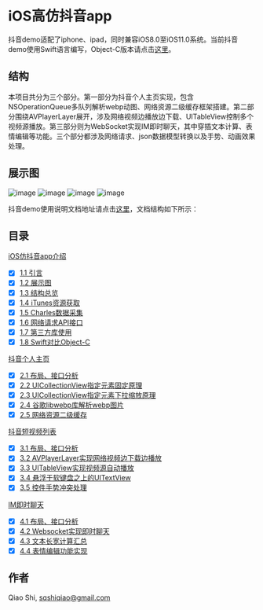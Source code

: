 # iOS高仿抖音app 

抖音demo适配了iphone、ipad，同时兼容iOS8.0至iOS11.0系统。当前抖音demo使用Swift语言编写，Object-C版本请点击[这里](https://github.com/sshiqiao/douyin-ios-objectc)。

## 结构

本项目共分为三个部分。第一部分为抖音个人主页实现，包含NSOperationQueue多队列解析webp动图、网络资源二级缓存框架搭建。第二部分围绕AVPlayerLayer展开，涉及网络视频边播放边下载、UITableView控制多个视频源播放。第三部分则为WebSocket实现IM即时聊天，其中穿插文本计算、表情编辑等功能。三个部分都涉及网络请求、json数据模型转换以及手势、动画效果处理。

## 展示图

![image](https://sshiqiao.github.io/assets/demo1.gif)
![image](https://sshiqiao.github.io/assets/demo2.gif)
![image](https://sshiqiao.github.io/assets/demo3.gif)
![image](https://sshiqiao.github.io/assets/demo5.gif)

抖音demo使用说明文档地址请点击[这里](https://sshiqiao.github.io/document/douyin-swift.html)，文档结构如下所示：

## 目录

[iOS仿抖音app介绍](https://sshiqiao.github.io/document/douyin-swift.html#1)
- [x] [1.1 引言](https://sshiqiao.github.io/document/douyin-swift.html#1.1)
- [x] [1.2 展示图](https://sshiqiao.github.io/document/douyin-swift.html#1.2)
- [x] [1.3 结构总览](https://sshiqiao.github.io/document/douyin-swift.html#1.3)
- [x] [1.4 iTunes资源获取](https://sshiqiao.github.io/document/douyin-swift.html#1.4)
- [x] [1.5 Charles数据采集](https://sshiqiao.github.io/document/douyin-swift.html#1.5)
- [x] [1.6 网络请求API接口](https://sshiqiao.github.io/document/douyin-swift.html#1.6)
- [x] [1.7 第三方库使用](https://sshiqiao.github.io/document/douyin-swift.html#1.7)
- [x] [1.8 Swift对比Object-C](https://sshiqiao.github.io/document/douyin-swift.html#1.8)

[抖音个人主页](https://sshiqiao.github.io/document/douyin-swift.html#2)
- [x] [2.1 布局、接口分析](https://sshiqiao.github.io/document/douyin-swift.html#2.1)
- [x] [2.2 UICollectionView指定元素固定原理](https://sshiqiao.github.io/document/douyin-swift.html#2.2)
- [x] [2.3 UICollectionView指定元素下拉缩放原理](https://sshiqiao.github.io/document/douyin-swift.html#2.3)
- [x] [2.4 谷歌libwebp库解析webp图片](https://sshiqiao.github.io/document/douyin-swift.html#2.4)
- [x] [2.5 网络资源二级缓存](https://sshiqiao.github.io/document/douyin-swift.html#2.5)

[抖音短视频列表](https://sshiqiao.github.io/document/douyin-swift.html#3)
- [x] [3.1 布局、接口分析](https://sshiqiao.github.io/document/douyin-swift.html#3.1)
- [x] [3.2 AVPlayerLayer实现网络视频边下载边播放](https://sshiqiao.github.io/document/douyin-swift.html#3.2)
- [x] [3.3 UITableView实现视频源自动播放](https://sshiqiao.github.io/document/douyin-swift.html#3.3)
- [x] [3.4 悬浮于软键盘之上的UITextView](https://sshiqiao.github.io/document/douyin-swift.html#3.4)
- [x] [3.5 控件手势冲突处理](https://sshiqiao.github.io/document/douyin-swift.html#3.5)

[IM即时聊天](https://sshiqiao.github.io/document/douyin-swift.html#4)
- [x] [4.1 布局、接口分析](https://sshiqiao.github.io/document/douyin-swift.html#4.1)
- [x] [4.2 Websocket实现即时聊天](https://sshiqiao.github.io/document/douyin-swift.html#4.2)
- [x] [4.3 文本长宽计算汇总](https://sshiqiao.github.io/document/douyin-swift.html#4.3)
- [x] [4.4 表情编辑功能实现](https://sshiqiao.github.io/document/douyin-swift.html#4.4)

## 作者

Qiao Shi, [sqshiqiao@gmail.com](sqshiqiao@gmail.com)  
